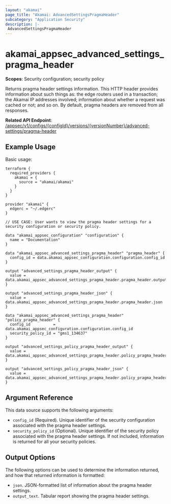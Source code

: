```yaml
---
layout: "akamai"
page_title: "Akamai: AdvancedSettingsPragmaHeader"
subcategory: "Application Security"
description: |-
 AdvancedSettingsPragmaHeader
---
```


# akamai_appsec_advanced_settings_pragma_header

**Scopes**: Security configuration; security policy

Returns pragma header settings information. This HTTP header provides information about such things as: the edge routers used in a transaction; the Akamai IP addresses involved; information about whether a request was cached or not; and so on. By default, pragma headers are removed from all responses.

**Related API Endpoint**: [/appsec/v1/configs/{configId}/versions/{versionNumber}/advanced-settings/pragma-header](https://techdocs.akamai.com/application-security/reference/get-advanced-settings-pragma-header)

## Example Usage

Basic usage:

```
terraform {
  required_providers {
    akamai = {
      source = "akamai/akamai"
    }
  }
}

provider "akamai" {
  edgerc = "~/.edgerc"
}

// USE CASE: User wants to view the pragma header settings for a security configuration or security policy.

data "akamai_appsec_configuration" "configuration" {
  name = "Documentation"
}

data "akamai_appsec_advanced_settings_pragma_header" "pragma_header" {
  config_id = data.akamai_appsec_configuration.configuration.config_id
}

output "advanced_settings_pragma_header_output" {
  value = data.akamai_appsec_advanced_settings_pragma_header.pragma_header.output_text
}

output "advanced_settings_pragma_header_json" {
  value = data.akamai_appsec_advanced_settings_pragma_header.pragma_header.json
}

data "akamai_appsec_advanced_settings_pragma_header" "policy_pragma_header" {
  config_id          = data.akamai_appsec_configuration.configuration.config_id
  security_policy_id = "gms1_134637"
}

output "advanced_settings_policy_pragma_header_output" {
  value = data.akamai_appsec_advanced_settings_pragma_header.policy_pragma_header.output_text
}

output "advanced_settings_policy_pragma_header_json" {
  value = data.akamai_appsec_advanced_settings_pragma_header.policy_pragma_header.json
}
```

## Argument Reference

This data source supports the following arguments:

- `config_id` (Required). Unique identifier of the security configuration associated with the pragma header settings.
- `security_policy_id` (Optional). Unique identifier of the security policy associated with the pragma header settings. If not included, information is returned for all your security policies.

## Output Options

The following options can be used to determine the information returned, and how that returned information is formatted:

- `json`. JSON-formatted list of information about the pragma header settings.
- `output_text`. Tabular report showing the pragma header settings.